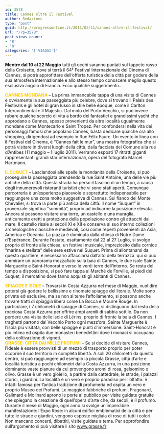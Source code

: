 ```yaml
---
id: 3578
title: Cannes oltre il Festival
author: Redazione
type: "post"
guid: http://progressonline.it/2011/05/11/cannes-oltre-il-festival/
url: "/?p=3578"
post_views_count:
- '8'
- '8'
categories: "['VIAGGI']"
---
```


**Mentre dal 10 al 22 Maggio** tutti gli occhi saranno puntati sul tappeto rosso della Croisette, dove si terrà il 64° Festival Internazionale del Cinema di Cannes, si potrà approfittare dell’offerta turistica della città per godere della sua atmosfera internazionale e allo stesso tempo conoscere meglio questo esclusivo angolo di Francia. Ecco qualche suggerimento…

<span style="color: rgb(255, 204, 0);">**CANNES MONDANA** </span>– La prima immancabile tappa di una visita di Cannes è ovviamente la sua passeggiata più celebre, dove si trovano il Palais des Festivals e gli hotel di gran lusso in stile belle époque, come il Carlton Intercontinental e il Majestic. Dal molo del Porto Vecchio, si può invece rubare qualche scorcio di vita a bordo dei fantastici e grandissimi yacht che approdano a Cannes, spesso provenienti da altre località ugualmente mondane come Montecarlo e Saint Tropez. Per confondersi nella vita dei personaggi famosi che popolano Cannes, basta dedicare qualche ora allo shopping, dirigendosi ad esempio in Rue Félix Faure. Un evento in linea con il Festival del Cinema, è “Cannes fait le mur”, una mostra fotografica che si potrà visitare in diversi luoghi della città, dalla facciata del Comune alla rue d’Antibes (11 maggio – 1 luglio 2011). Verranno esposti 17 ritratti giganti rappresentanti grandi star internazionali, opera del fotografo Marcel Hartmann.

**<span style="color: rgb(255, 204, 0);">IL SUQUET</span>** – Lasciandosi alle spalle la mondanità della Croisette, si può proseguire la passeggiata prendendo la rue Saint Antoine, una delle vie più antiche della città. Questa strada ha perso il fascino di un tempo, a causa degli innumerevoli ristoranti turistici che vi sono stati aperti. Comunque percorrerla è un’esperienza piacevole e soprattutto indispensabile per raggiungere una zona molto suggestiva di Cannes. Sul fianco del Monte Chevalier, si trova la parte più antica della città. Il nome “Suquet” in provenzale significa “sommità”, proprio ad indicarne la posizione elevata. Ancora si possono visitare una torre, un castello e una muraglia, anticamente eretti a protezione della popolazione contro gli attacchi dal mare. Il castello risale ai secoli XI e XII e conserva al suo interno collezioni archeologiche classiche e medievali, così come reperti provenienti da Asia, America e Oceania. La piazza è dominata dalla chiesa di Notre Dame d’Espérance. Durante l’estate, esattamente dal 22 al 27 Luglio, si svolge proprio di fronte alla chiesa, un festival musicale, impreziosito dalla cornice “marina e stellata” delle sere estive nel Suquet. Prima di allontanarsi da questo quartiere, è necessario affacciarsi dall’alto della terrazza: qui si può ammirare un panorama mozzafiato sulla baia di Cannes, le due isole Sainte Marguerite e Saint-Honorat e verso le verdi terre dell’interno. Se resta del tempo a disposizione, si può fare tappa al Marché de Forville, ai piedi del Suquet, il mercatino dove fanno acquisti gli abitanti di Cannes.

**<span style="color: rgb(255, 204, 0);">SPIAGGE E ISOLE</span>** – Trovarsi in Costa Azzurra nel mese di Maggio, vuol dire potersi già godere le bellissime e rinomate spiagge del litorale. Molte sono private ed esclusive, ma se non si teme l’affollamento, si possono anche trovare tratti di spiaggia libera come La Bocca e Mourre Rouge. In particolare, i 7 chilometri di spiagge di Cannes, si distinguono dal resto della rocciosa Costa Azzurra per offrire ampi arenili di sabbia sottile. Da non perdere una visita delle isole di Lérins, proprio di fronte la baia di Cannes. I traghetti partono dal Vecchio Porto ogni mezz’ora. Sainte Marguerite è l’isola più visitata, con belle spiagge e punti d’immersione. Saint-Honorat è più intima ed ospita due monasteri benedettini dove i monaci si occupano della coltivazione di vigneti.   
<span style="color: rgb(255, 204, 0);"> **GRASSE: CITTÀ DAI MILLE PROFUMI**</span> – Se si decide di visitare Cannes, l’ideale è essere provvisti di un mezzo di trasporto proprio per poter scoprire il suo territorio in completa libertà. A soli 20 chilometri da questo centro, si può raggiungere ad esempio la piccola Grasse, città d’arte e località turistica a pochi chilometri dalla Costa Azzurra, in una posizione dominante vaste pianure da cui provengono aromi di rosa, gelsomino e olivo. Grasse è un vero gioiello, a partire dalla cattedrale, le strade, i palazzi storici, i giardini. La località è un vero e proprio paradiso per l’olfatto: è infatti famosa per l’antica tradizione di profumeria ed ospita un vero e proprio Museo dei Profumi. Le maggiori fabbriche di profumi, Fragonard, Galimard e Molinard aprono le porte al pubblico per visite guidate gratuite che spiegano la creazione di quell’opera d’arte che, da secoli, è il profumo. Durante il mese di Maggio, ogni anno si svolge un’imperdibile manifestazione: l’Expo Rose: in alcuni edifici emblematici della città e per tutte le strade e giardini, vengono esposte migliaia di rose di tutti i colori. Non mancano concerti, dibattiti, visite guidate a tema. Per approfondire sull’argomento si può visitare il sito www.grasse.fr